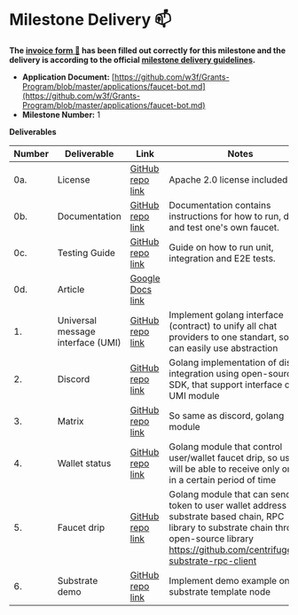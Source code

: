 # Milestone Delivery :mailbox:

**The [invoice form :pencil:](https://docs.google.com/forms/d/e/1FAIpQLSfmNYaoCgrxyhzgoKQ0ynQvnNRoTmgApz9NrMp-hd8mhIiO0A/viewform) has been filled out correctly for this milestone and the delivery is according to the official [milestone delivery guidelines](https://github.com/w3f/Grants-Program/blob/master/docs/Support%20Docs/milestone-deliverables-guidelines.md).**  

* **Application Document:** [https://github.com/w3f/Grants-Program/blob/master/applications/faucet-bot.md](https://github.com/w3f/Grants-Program/blob/master/applications/faucet-bot.md)
* **Milestone Number:** 1

**Deliverables**

| Number | Deliverable                       | Link                                                                                                                                          | Notes                                                                                                                                                                                               |
| ------ | --------------------------------- | --------------------------------------------------------------------------------------------------------------------------------------------- | --------------------------------------------------------------------------------------------------------------------------------------------------------------------------------------------------- |
| 0a.    | License                           | [GitHub repo link](https://github.com/StringNick/sybil-resistant-chat-bot-substrate-faucet/blob/main/LICENSE)                                 | Apache 2.0 license included                                                                                                                                                                         |
| 0b.    | Documentation                     | [GitHub repo link](https://github.com/StringNick/sybil-resistant-chat-bot-substrate-faucet/blob/main/README.md)                               | Documentation contains instructions for how to run, deploy and test one's own faucet.                                                                                                               |
| 0c.    | Testing Guide                     | [GitHub repo link](https://github.com/StringNick/sybil-resistant-chat-bot-substrate-faucet#testing)                                           | Guide on how to run unit, integration and E2E tests.                                                                                                                                                |
| 0d.    | Article                           | [Google Docs link](https://docs.google.com/document/d/17ikkX6J_ENh__s3d35SdX-j7Us15g8MvW9CrHjTG22Y/edit?usp=sharing)                          |                                                                                                                                                                                                     |
| 1.     | Universal message interface (UMI) | [GitHub repo link](https://github.com/StringNick/sybil-resistant-chat-bot-substrate-faucet/blob/main/backend/internal/domain/service/umi.go)  | Implement golang interface (contract) to unify all chat providers to one standart, so we can easily use abstraction                                                                                 |
| 2.     | Discord                           | [GitHub repo link](https://github.com/StringNick/sybil-resistant-chat-bot-substrate-faucet/tree/main/backend/internal/service/umi/discord)    | Golang implementation of discord integration using open-source SDK, that support interface of UMI module                                                                                            |
| 3.     | Matrix                            | [GitHub repo link](https://github.com/StringNick/sybil-resistant-chat-bot-substrate-faucet/tree/main/backend/internal/service/umi/matrix)     | So same as discord, golang module                                                                                                                                                                   |
| 4.     | Wallet status                     | [GitHub repo link](https://github.com/StringNick/sybil-resistant-chat-bot-substrate-faucet/blob/main/backend/internal/domain/service/drip.go) | Golang module that control user/wallet faucet drip, so user will be able to receive only once in a certain period of time                                                                           |
| 5.     | Faucet drip                       | [GitHub repo link](https://github.com/StringNick/sybil-resistant-chat-bot-substrate-faucet/tree/main/backend/internal/service/drip)           | Golang module that can send token to user wallet address on substrate based chain, RPC library to substrate chain through open-source library https://github.com/centrifuge/go-substrate-rpc-client |
| 6.     | Substrate demo                    | [GitHub repo link](https://github.com/StringNick/sybil-resistant-chat-bot-substrate-faucet/blob/main/docker-compose.yaml)                     | Implement demo example on substrate template node                                                                                                                                                   |
